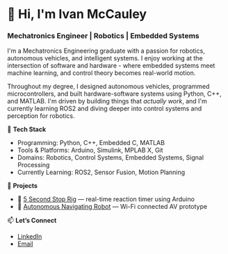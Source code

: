# 👋 Hi, I'm Ivan McCauley  
### Mechatronics Engineer | Robotics | Embedded Systems

I'm a Mechatronics Engineering graduate with a passion for robotics, autonomous vehicles, and intelligent systems. I enjoy working at the intersection of software and hardware - where embedded systems meet machine learning, and control theory becomes real-world motion.

Throughout my degree, I designed autonomous vehicles, programmed microcontrollers, and built hardware-software systems using Python, C++, and MATLAB. I'm driven by building things that *actually work*, and I'm currently learning ROS2 and diving deeper into control systems and perception for robotics.

🔧 **Tech Stack**  
- Programming: Python, C++, Embedded C, MATLAB  
- Tools & Platforms: Arduino, Simulink, MPLAB X, Git  
- Domains: Robotics, Control Systems, Embedded Systems, Signal Processing  
- Currently Learning: ROS2, Sensor Fusion, Motion Planning

🌱 **Projects**  
- 📌 [5 Second Stop Rig](https://github.com/IvanMcCauley/Project_5-Second-Stop-Rig) — real-time reaction timer using Arduino  
- 🚗 [Autonomous Navigating Robot](https://github.com/IvanMcCauley/Project_Autonomous-Navigation-Robot) — Wi-Fi connected AV prototype

📫 **Let’s Connect**  
- [LinkedIn](https://www.linkedin.com/in/ivan-mccauley-82b17a177)  
- [Email](mailto:mccauleyivan03@gmail.com)




